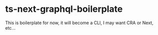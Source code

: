 # ts-next-graphql-boilerplate

This is boilerplate for now, it will become a CLI, I may want CRA or Next, etc...
